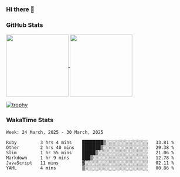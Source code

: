 ### Hi there 👋

### GitHub Stats

<a href="https://github.com/anuraghazra/github-readme-stats">
  <img align="center" height="170px" src="https://github-readme-stats.vercel.app/api/top-langs/?username=tksfjt1024&layout=compact&count_private=true&show_icons=true&show_icons=true&theme=graywhite" />
</a>
<a href="https://github.com/anuraghazra/github-readme-stats">
  <img align="center" height="170px" src="https://github-readme-stats.vercel.app/api?username=tksfjt1024&count_private=true&show_icons=true&show_icons=true&theme=graywhite" />
</a>

[![trophy](https://github-profile-trophy.vercel.app/?username=tksfjt1024)](https://github.com/ryo-ma/github-profile-trophy)

### WakaTime Stats

<!--START_SECTION:waka-->
```text
Week: 24 March, 2025 - 30 March, 2025

Ruby         3 hrs 4 mins    ████████▒░░░░░░░░░░░░░░░░   33.81 % 
Other        2 hrs 40 mins   ███████▒░░░░░░░░░░░░░░░░░   29.38 % 
Slim         1 hr 55 mins    █████▒░░░░░░░░░░░░░░░░░░░   21.06 % 
Markdown     1 hr 9 mins     ███▒░░░░░░░░░░░░░░░░░░░░░   12.78 % 
JavaScript   11 mins         ▓░░░░░░░░░░░░░░░░░░░░░░░░   02.11 % 
YAML         4 mins          ▒░░░░░░░░░░░░░░░░░░░░░░░░   00.86 % 
```
<!--END_SECTION:waka-->

